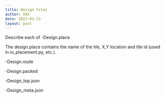 ```yaml
---
title: Design files
author: XXX
date: 2023-01-13
layout: post
---
```





Describe each of
-Design.place

The design.place contains the name of the tile, X,Y location and tile id (used in io_placement.py, etc.).

-Design.route

-Design.packed

-Design_top.json

-Design_meta.json
